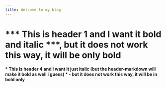 ```yaml
---
title: Welcome to my blog
---
```


# *** This is header 1 and I want it bold and italic ***, but it does not work this way, it will be only bold

#### * This is header 4 and I want it just italic (but the header-markdown will make it bold as well i guess) * - but it does not work this way, it will be in bold only

